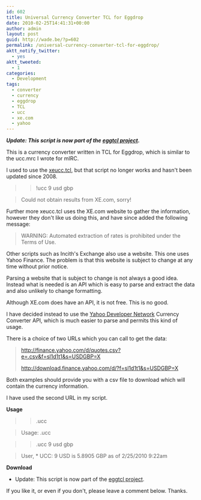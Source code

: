 ```yaml
---
id: 602
title: Universal Currency Converter TCL for Eggdrop
date: 2010-02-25T14:41:31+00:00
author: admin
layout: post
guid: http://wade.be/?p=602
permalink: /universal-currency-converter-tcl-for-eggdrop/
aktt_notify_twitter:
  - yes
aktt_tweeted:
  - 1
categories:
  - Development
tags:
  - converter
  - currency
  - eggdrop
  - TCL
  - ucc
  - xe.com
  - yahoo
---
```

<p class="lead">
  <strong><em>Update: This script is now part of the <a href="http://eggtcl.github.io/">eggtcl project</a>.</em></strong>
</p>

This is a currency converter written in TCL for Eggdrop, which is similar to the ucc.mrc I wrote for mIRC.

I used to use the [xeucc.tcl](http://members.dandy.net/~fbn/xeucc.tcl.txt), but that script no longer works and hasn't been updated since 2008.

> > !ucc 9 usd gbp
  
> <Bot> Could not obtain results from XE.com, sorry!

<!--more-->Further more xeucc.tcl uses the XE.com website to gather the information, however they don't like us doing this, and have since added the following message:

> WARNING: Automated extraction of rates is prohibited under the Terms of Use.

Other scripts such as Incith's Exchange also use a website. This one uses Yahoo Finance. The problem is that this website is subject to change at any time without prior notice.

Parsing a website that is subject to change is not always a good idea. Instead what is needed is an API which is easy to parse and extract the data and also unlikely to change formatting.

Although XE.com does have an API, it is not free. This is no good.

I have decided instead to use the [Yahoo Developer Network](http://developer.yahoo.com/) Currency Converter API, which is much easier to parse and permits this kind of usage.

There is a choice of two URLs which you can call to get the data:

> <http://finance.yahoo.com/d/quotes.csv?e=.csv&f=sl1d1t1&s=USDGBP=X>
> 
> <http://download.finance.yahoo.com/d/?f=sl1d1t1&s=USDGBP=X>

Both examples should provide you with a csv file to download which will contain the currency information.

I have used the second URL in my script.

**Usage**

> > .ucc
  
> <Bot> Usage: .ucc <amount> <from> <to>
  
> > .ucc 9 usd gbp
  
> <Bot> User, * UCC: 9 USD is 5.8905 GBP as of 2/25/2010 9:22am

**Download**

  * Update: This script is now part of the [eggtcl project](http://eggtcl.github.io/).

If you like it, or even if you don't, please leave a comment below. Thanks.